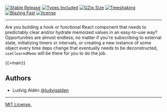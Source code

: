 [![Stable Release](https://img.shields.io/npm/v/use-cleared-memo.svg)](https://npm.im/use-cleared-memo)
[![Types Included](https://badgen.net/npm/types/use-cleared-memo)](https://npm.im/use-cleared-memo)
[![GZip Size](https://badgen.net/bundlephobia/minzip/use-cleared-mempo)](https://npm.im/use-cleared-memo)
[![Treeshaking](https://badgen.net/bundlephobia/tree-shaking/use-cleared-memo)](https://npm.im/use-cleared-memo)
[![Blazing Fast](https://badgen.now.sh/badge/speed/blazing%20%F0%9F%94%A5/green)](https://npm.im/use-cleared-memo)
[![license](https://badgen.now.sh/badge/license/MIT)](./LICENSE)

---

Are you building a hook or functional React component that needs to predictably clear and/or hydrate memoized values in an easy-to-use way? Opportunities are almost endless; no matter if you're subscribing to external state, initializing timers or intervals, or creating a new instance of some object every time deps change that eventually needs to be deconstructed, `useClearedMemo` will be there for you to do the job.

{{>main}}

## Authors

- Ludvig Aldén [@ludvigalden](https://github.com/ludvigalden)

---

[MIT License.](https://github.com/ludvigalden/use-cleared-memo/blob/master/LICENSE)
